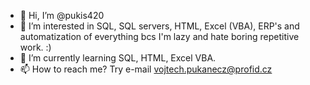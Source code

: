 - 👋 Hi, I’m @pukis420
- 👀 I’m interested in SQL, SQL servers, HTML, Excel (VBA), ERP's and automatization of everything bcs I'm lazy and hate boring repetitive work. :) 
- 🌱 I’m currently learning SQL, HTML, Excel VBA. 
- 📫 How to reach me? Try e-mail vojtech.pukanecz@profid.cz

<!---
pukis420/pukis420 is a ✨ special ✨ repository because its `README.md` (this file) appears on your GitHub profile.
You can click the Preview link to take a look at your changes.
--->

